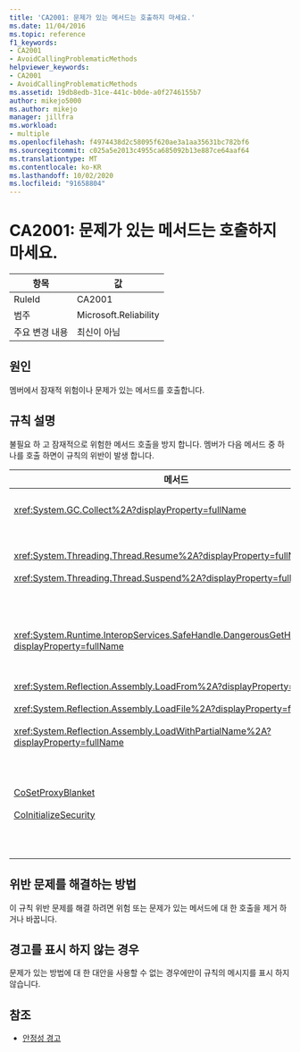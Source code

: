 ```yaml
---
title: 'CA2001: 문제가 있는 메서드는 호출하지 마세요.'
ms.date: 11/04/2016
ms.topic: reference
f1_keywords:
- CA2001
- AvoidCallingProblematicMethods
helpviewer_keywords:
- CA2001
- AvoidCallingProblematicMethods
ms.assetid: 19db8edb-31ce-441c-b0de-a0f2746155b7
author: mikejo5000
ms.author: mikejo
manager: jillfra
ms.workload:
- multiple
ms.openlocfilehash: f4974438d2c58095f620ae3a1aa35631bc782bf6
ms.sourcegitcommit: c025a5e2013c4955ca685092b13e887ce64aaf64
ms.translationtype: MT
ms.contentlocale: ko-KR
ms.lasthandoff: 10/02/2020
ms.locfileid: "91658804"
---
```

# <a name="ca2001-avoid-calling-problematic-methods"></a>CA2001: 문제가 있는 메서드는 호출하지 마세요.

|항목|값|
|-|-|
|RuleId|CA2001|
|범주|Microsoft.Reliability|
|주요 변경 내용|최신이 아님|

## <a name="cause"></a>원인

멤버에서 잠재적 위험이나 문제가 있는 메서드를 호출합니다.

## <a name="rule-description"></a>규칙 설명

불필요 하 고 잠재적으로 위험한 메서드 호출을 방지 합니다. 멤버가 다음 메서드 중 하나를 호출 하면이 규칙의 위반이 발생 합니다.

|메서드|Description|
|------------|-----------------|
|<xref:System.GC.Collect%2A?displayProperty=fullName>|GC를 호출 합니다. Collect는 응용 프로그램 성능에 큰 영향을 줄 수 있으며 거의 필요 하지 않습니다. 자세한 내용은 MSDN의 [Turiani의 Performance Tidbits](/archive/blogs/ricom/when-to-call-gc-collect) 블로그 항목을 참조 하세요.|
|<xref:System.Threading.Thread.Resume%2A?displayProperty=fullName><br /><br /><xref:System.Threading.Thread.Suspend%2A?displayProperty=fullName>|스레드의 일시 중단 및 다시 시작은 예측할 수 없는 동작으로 인해 더 이상 사용 되지 않습니다.  네임 스페이스의 다른 클래스 (예 <xref:System.Threading> :, 및)를 사용 <xref:System.Threading.Monitor> 하 여 스레드를 <xref:System.Threading.Mutex> <xref:System.Threading.Semaphore> 동기화 하거나 리소스를 보호 합니다.|
|<xref:System.Runtime.InteropServices.SafeHandle.DangerousGetHandle%2A?displayProperty=fullName>|`DangerousGetHandle`메서드는 유효 하지 않은 핸들을 반환할 수 있기 때문에 보안 위험을 초래 합니다. 메서드를 안전 하 게 사용 하는 방법에 대 한 자세한 내용은 `DangerousGetHandle` 및 메서드를 참조 하세요 <xref:System.Runtime.InteropServices.SafeHandle.DangerousAddRef%2A> <xref:System.Runtime.InteropServices.SafeHandle.DangerousRelease%2A> .|
|<xref:System.Reflection.Assembly.LoadFrom%2A?displayProperty=fullName><br /><br /><xref:System.Reflection.Assembly.LoadFile%2A?displayProperty=fullName><br /><br /><xref:System.Reflection.Assembly.LoadWithPartialName%2A?displayProperty=fullName>|이러한 메서드는 예기치 않은 위치에서 어셈블리를 로드할 수 있습니다. 예를 들어 어셈블리를 로드 하는 메서드에 대 한 자세한 내용은 Suzanne 쿡의 .NET CLR note 블로그 게시물 [assembly.loadfile 및 LoadFrom](/archive/blogs/suzcook/loadfile-vs-loadfrom) 및 [바인딩 컨텍스트 선택](/archive/blogs/suzcook/choosing-a-binding-context) 을 참조 하세요.|
|[CoSetProxyBlanket](/windows/win32/api/combaseapi/nf-combaseapi-cosetproxyblanket)<br /><br />[CoInitializeSecurity](/windows/win32/api/combaseapi/nf-combaseapi-coinitializesecurity)|사용자 코드는 관리 되는 프로세스에서 실행을 시작 하는 시점까지 안정적으로 호출 하는 것이 너무 늦습니다 `CoSetProxyBlanket` . CLR (공용 언어 런타임)은 사용자 P/Invoke가 성공할 수 없도록 하는 초기화 작업을 수행 합니다.<br /><br />`CoSetProxyBlanket`관리 되는 응용 프로그램에 대해를 호출 해야 하는 경우 네이티브 코드 (c + +) 실행 파일을 사용 하 여 프로세스를 시작 하 고 `CoSetProxyBlanket` 네이티브 코드에서를 호출한 다음 프로세스에서 관리 되는 코드 응용 프로그램을 시작 하는 것이 좋습니다. 런타임 버전 번호를 지정 해야 합니다.|

## <a name="how-to-fix-violations"></a>위반 문제를 해결하는 방법

이 규칙 위반 문제를 해결 하려면 위험 또는 문제가 있는 메서드에 대 한 호출을 제거 하거나 바꿉니다.

## <a name="when-to-suppress-warnings"></a>경고를 표시 하지 않는 경우

문제가 있는 방법에 대 한 대안을 사용할 수 없는 경우에만이 규칙의 메시지를 표시 하지 않습니다.

## <a name="see-also"></a>참조

- [안정성 경고](/dotnet/fundamentals/code-analysis/quality-rules/reliability-warnings)